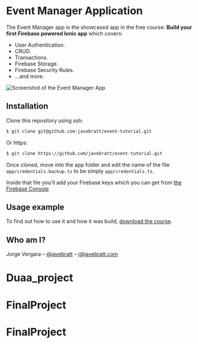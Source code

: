 # Event Manager Application

The Event Manager app is the showcased app in the free course: **Build your
first Firebase powered Ionic app** which covers:

* User Authentication.
* CRUD.
* Transactions.
* Firebase Storage.
* Firebase Security Rules.
* ...and more.

![Screenshot of the Event Manager App](https://javebratt.com/wp-content/uploads/2017/12/banner.png)

## Installation

Clone this repository using ssh:

```sh
$ git clone git@github.com:javebratt/event-tutorial.git
```

Or https:

```sh
$ git clone https://github.com/javebratt/event-tutorial.git
```

Once cloned, move into the app folder and edit the name of the file
`app/credentials.backup.ts` to be simply `app/credentials.ts`.

Inside that file you'll add your Firebase keys which you can get from
[the Firebase Console](https://console.firebase.google.com)

## Usage example

To find out how to use it and how it was build,
[download the course](https://javebratt.com/firebase-free-course/?ref=githubrepo).

## Who am I?

Jorge Vergara – [@javebratt](https://twitter.com/javebratt) – j@javebratt.com
# Duaa_project
# FinalProject
# FinalProject
